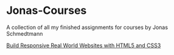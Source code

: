 # Jonas-Courses

A collection of all my finished assignments for courses by Jonas Schmedtmann

[Build Responsive Real World Websites with HTML5 and CSS3
](https://www.udemy.com/design-and-develop-a-killer-website-with-html5-and-css3)